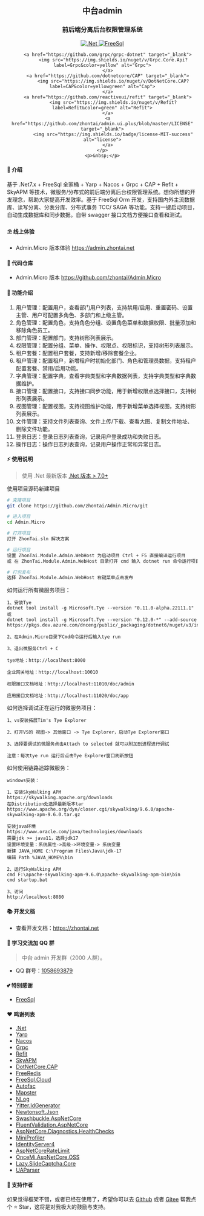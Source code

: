 ﻿<div align="center">
	<h2>中台admin</h2>
	<h3>前后端分离后台权限管理系统</h3>
	<p align="center">
		<a href="https://learn.microsoft.com/zh-cn/aspnet/core/introduction-to-aspnet-core" target="_blank">
			<img src="https://img.shields.io/badge/.Net-7.x-green" alt=".Net">
		</a>
		<a href="https://freesql.net" target="_blank">
			<img src="https://img.shields.io/nuget/v/FreeSql?label=FreeSql&color=blue" alt="FreeSql">
		</a>
		
		<a href="https://github.com/grpc/grpc-dotnet" target="_blank">
			<img src="https://img.shields.io/nuget/v/Grpc.Core.Api?label=Grpc&color=yellow" alt="Grpc">
		</a>
		<a href="https://github.com/dotnetcore/CAP" target="_blank">
			<img src="https://img.shields.io/nuget/v/DotNetCore.CAP?label=CAP&color=yellowgreen" alt="Cap">
		</a>
		<a href="https://github.com/reactiveui/refit" target="_blank">
			<img src="https://img.shields.io/nuget/v/Refit?label=Refit&color=green" alt="Refit">
		</a>
		<a href="https://github.com/zhontai/admin.ui.plus/blob/master/LICENSE" target="_blank">
			<img src="https://img.shields.io/badge/license-MIT-success" alt="license">
		</a>
	</p>
	<p>&nbsp;</p>
</div>

#### 🌈 介绍

基于 .Net7.x + FreeSql 全家桶 + Yarp + Nacos + Grpc + CAP + Refit + SkyAPM 等技术，微服务/分布式的前后端分离后台权限管理系统。想你所想的开发理念，帮助大家提高开发效率。基于 FreeSql Orm 开发，支持国内外主流数据库、读写分离、分表分库、分布式事务 TCC/ SAGA 等功能。支持一键启动项目，自动生成数据库和同步数据。自带 swagger 接口文档方便接口查看和测试。

#### ⛱️ 线上体验

- Admin.Micro 版本体验 <a href="https://admin.zhontai.net/login" target="_blank">https://admin.zhontai.net</a>

#### 💒 代码仓库

- Admin.Micro 版本 <a href="https://github.com/zhontai/Admin.Micro" target="_blank">https://github.com/zhontai/Admin.Micro</a>

#### 🚀 功能介绍

1. 用户管理：配置用户，查看部门用户列表，支持禁用/启用、重置密码、设置主管、用户可配置多角色、多部门和上级主管。
2. 角色管理：配置角色，支持角色分组、设置角色菜单和数据权限、批量添加和移除角色员工。
3. 部门管理：配置部门，支持树形列表展示。
4. 权限管理：配置分组、菜单、操作、权限点、权限标识，支持树形列表展示。
5. 租户套餐：配置租户套餐，支持新增/移除套餐企业。
6. 租户管理：配置租户，新增租户时初始化部门、角色和管理员数据，支持租户配置套餐、禁用/启用功能。
7. 字典管理：配置字典，查看字典类型和字典数据列表，支持字典类型和字典数据维护。
8. 接口管理：配置接口，支持接口同步功能，用于新增权限点选择接口，支持树形列表展示。
9. 视图管理：配置视图，支持视图维护功能，用于新增菜单选择视图，支持树形列表展示。
10. 文件管理：支持文件列表查询、文件上传/下载、查看大图、复制文件地址、删除文件功能。
11. 登录日志：登录日志列表查询，记录用户登录成功和失败日志。
12. 操作日志：操作日志列表查询，记录用户操作正常和异常日志。

#### ⚡ 使用说明

> 使用 .Net 最新版本 <a href="https://dotnet.microsoft.com/download/dotnet-core" target="_blank">.Net 版本 > 7.0+</a>

使用项目源码新建项目

```bash
# 克隆项目
git clone https://github.com/zhontai/Admin.Micro/git

# 进入项目
cd Admin.Micro

# 打开项目
打开 ZhonTai.sln 解决方案

# 运行项目
设置 ZhonTai.Module.Admin.WebHost 为启动项目 Ctrl + F5 直接编译运行项目
或 在 ZhonTai.Module.Admin.WebHost 目录打开 cmd 输入 dotnet run 命令运行项目

# 打包发布
选择 ZhonTai.Module.Admin.WebHost 右键菜单点击发布
```

如何运行所有微服务项目：
```
1、安装Tye
dotnet tool install -g Microsoft.Tye --version "0.11.0-alpha.22111.1"
或
dotnet tool install -g Microsoft.Tye --version "0.12.0-*" --add-source https://pkgs.dev.azure.com/dnceng/public/_packaging/dotnet6/nuget/v3/index.json

2、在Admin.Micro目录下Cmd命令运行后输入tye run

3、退出微服务Ctrl + C

tye地址：http://localhost:8000

企业网关地址：http://localhost:10010

权限接口文档地址：http://localhost:11010/doc/admin

应用接口文档地址：http://localhost:11020/doc/app
```

如何选择调试正在运行的微服务项目：
```
1、vs安装拓展Tim's Tye Explorer

2、打开VS的 视图-> 其他窗口 -> Tye Explorer，启动Tye Explorer窗口

3、选择要调试的微服务点击Attach to selected 就可以附加到进程进行调试

注意：每次tye run 运行后点击Tye Explorer窗口刷新按钮
```

如何使用链路追踪微服务：
```
windows安装：

1、安装SkyWalking APM
https://skywalking.apache.org/downloads
在Distribution处选择最新版本tar
https://www.apache.org/dyn/closer.cgi/skywalking/9.6.0/apache-skywalking-apm-9.6.0.tar.gz

安装java环境
https://www.oracle.com/java/technologies/downloads
需要jdk >= java11，选择jdk17
设置环境变量：系统属性->高级->环境变量-> 系统变量
新建 JAVA_HOME C:\Program Files\Java\jdk-17
编辑 Path %JAVA_HOME%\bin

2、运行SkyWalking APM
cmd F:\apache-skywalking-apm-9.6.0\apache-skywalking-apm-bin\bin
cmd startup.bat

3、访问
http://localhost:8080
```

#### 📚 开发文档

- 查看开发文档：<a href="https://www.zhontai.net" target="_blank">https://zhontai.net</a>

#### 💯 学习交流加 QQ 群

> 中台 admin 开发群（2000 人群）。

- QQ 群号：<a target="_blank" href="https://qm.qq.com/cgi-bin/qm/qr?k=zjVRMcdD_oxPokw7zG1kv8Ud4kPJUZAk&jump_from=webapi&authKey=smP6idH1QaIqi6NSiBck8nZuY1BokW4fpi/IGcRi6w/Xt/HTyqfqrC5WpVRsSi22">1058693879</a>
  

#### 💕 特别感谢

- <a href="https://github.com/dotnetcore/FreeSql" target="_blank">FreeSql</a>

#### ❤️ 鸣谢列表

- <a href="https://github.com/dotnet/core" target="_blank">.Net</a>
- <a href="https://github.com/microsoft/reverse-proxy" target="_blank">Yarp</a>
- <a href="https://github.com/rivenfx/Mapster-docs" target="_blank">Nacos</a>
- <a href="https://github.com/grpc/grpc-dotnet" target="_blank">Grpc</a>
- <a href="https://github.com/reactiveui/refit" target="_blank">Refit</a>
- <a href="https://github.com/SkyAPM/SkyAPM-dotnet" target="_blank">SkyAPM</a>
- <a href="https://github.com/dotnetcore/CAP" target="_blank">DotNetCore.CAP</a>
- <a href="https://github.com/2881099/FreeRedis" target="_blank">FreeRedis</a>
- <a href="https://github.com/2881099/FreeSql.Cloud" target="_blank">FreeSql.Cloud</a>
- <a href="https://github.com/autofac/Autofac" target="_blank">Autofac</a>
- <a href="https://github.com/MapsterMapper/Mapster" target="_blank">Mapster</a>
- <a href="https://github.com/NLog/NLog" target="_blank">NLog</a>
- <a href="https://github.com/yitter/idgenerator" target="_blank">Yitter.IdGenerator</a>
- <a href="https://github.com/JamesNK/Newtonsoft.Json" target="_blank">Newtonsoft.Json</a>
- <a href="https://github.com/domaindrivendev/Swashbuckle.AspNetCore" target="_blank">Swashbuckle.AspNetCore</a>
- <a href="https://github.com/FluentValidation/FluentValidations" target="_blank">FluentValidation.AspNetCore</a>
- <a href="https://github.com/Xabaril/AspNetCore.Diagnostics.HealthChecks" target="_blank">AspNetCore.Diagnostics.HealthChecks</a>
- <a href="https://github.com/MiniProfiler/dotnet" target="_blank">MiniProfiler</a>
- <a href="https://github.com/IdentityServer/IdentityServer4" target="_blank">IdentityServer4</a>
- <a href="https://github.com/stefanprodan/AspNetCoreRateLimit" target="_blank">AspNetCoreRateLimit</a>
- <a href="https://github.com/oncemi/OnceMi.AspNetCore.OSS" target="_blank">OnceMi.AspNetCore.OSS</a>
- <a href="https://gitee.com/pojianbing/lazy-slide-captcha" target="_blank">Lazy.SlideCaptcha.Core</a>
- <a href="https://github.com/ua-parser/uap-csharp" target="_blank">UAParser</a>

#### 💌 支持作者

如果觉得框架不错，或者已经在使用了，希望你可以去 <a target="_blank" href="https://github.com/zhontai/Admin.Micro">Github</a> 或者
<a target="_blank" href="https://gitee.com/zhontai/Admin.Micro">Gitee</a> 帮我点个 ⭐ Star，这将是对我极大的鼓励与支持。
